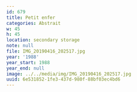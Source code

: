 ```yaml
---
id: 679
title: Petit enfer
categories: Abstrait
w: 45
h: 45
location: secondary storage
note: null
file: IMG_20190416_202517.jpg
year: '1988'
year_start: 1988
year_end: null
image: ../../media/img/IMG_20190416_202517.jpg
uuid: 6e531852-1fe3-437d-980f-88bf03ec4bd6
---
```



